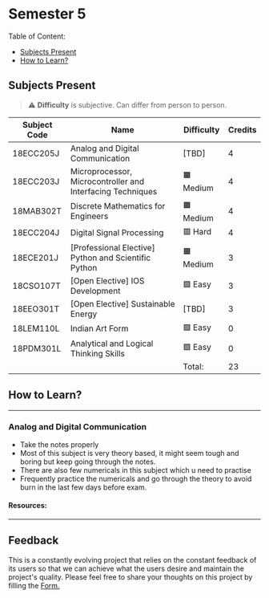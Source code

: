 # Semester 5

Table of Content:

- [Subjects Present](#subjects-present)
- [How to Learn?](#how-to-learn)


## Subjects Present

> ⚠ **Difficulty** is subjective. Can differ from person to person.

| Subject Code | Name | Difficulty | Credits |
| ------------ | ---- | ---------- | ------- |
| 18ECC205J | Analog and Digital Communication | [TBD] | 4 |
| 18ECC203J | Microprocessor, Microcontroller and Interfacing Techniques | 🟧 Medium | 4 |
| 18MAB302T | Discrete Mathematics for Engineers | 🟧 Medium | 4 |
| 18ECC204J | Digital Signal Processing	| 🟥 Hard | 4 |
| 18ECE201J | [Professional Elective] Python and Scientific Python | 🟧 Medium | 3 |
| 18CSO107T | [Open Elective] IOS Development | 🟩 Easy | 3 |
| 18EEO301T | [Open Elective] Sustainable Energy | [TBD] | 3 |
| 18LEM110L | Indian Art Form | 🟩 Easy | 0 |
| 18PDM301L | Analytical and Logical Thinking Skills | 🟩 Easy | 0 |
| | | Total: | 23 |

## How to Learn?

---

### Analog and Digital Communication

- Take the notes properly
- Most of this subject is very theory based, it might seem tough and boring but keep going through the notes.
- There are also few numericals in this subject which u need to practise  
- Frequently practice the numericals and go through the theory to avoid burn in the last few days before exam.

#### Resources:
---

## Feedback

This is a constantly evolving project that relies on the constant feedback of its users so that we can achieve what the users desire and maintain the project's quality. Please feel free to share your thoughts on this project by filling the <a href="https://docs.google.com/forms/d/e/1FAIpQLSfNQDOQkEKPubOBRIhselYTjCv82qv7qTyPh6exFvkT3sumhw/viewform?entry.34189569=Notes+Initiative">Form.</a>

